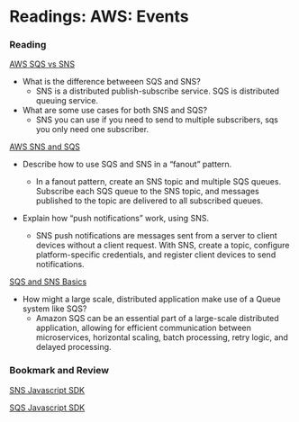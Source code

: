 # Readings: AWS: Events

### Reading

[AWS SQS vs SNS](https://medium.com/awesome-cloud/aws-difference-between-sqs-and-sns-61a397bf76c5)

- What is the difference betweeen SQS and SNS?
  - SNS is a distributed publish-subscribe service. SQS is distributed queuing service.
- What are some use cases for both SNS and SQS?
  - SNS you can use if you need to send to multiple subscribers, sqs you only need one subscriber.

[AWS SNS and SQS](https://www.youtube.com/watch?v=mXk0MNjlO7A)

- Describe how to use SQS and SNS in a “fanout” pattern.
  - In a fanout pattern, create an SNS topic and multiple SQS queues. Subscribe each SQS queue to the SNS topic, and messages published to the topic are delivered to all subscribed queues.

- Explain how “push notifications” work, using SNS.
  - SNS push notifications are messages sent from a server to client devices without a client request. With SNS, create a topic, configure platform-specific credentials, and register client devices to send notifications.

[SQS and SNS Basics](https://www.youtube.com/watch?v=UesxWuZMZqI)

- How might a large scale, distributed application make use of a Queue system like SQS?
  - Amazon SQS can be an essential part of a large-scale distributed application, allowing for efficient communication between microservices, horizontal scaling, batch processing, retry logic, and delayed processing.

### Bookmark and Review 

[SNS Javascript SDK](https://docs.aws.amazon.com/AWSJavaScriptSDK/latest/AWS/SNS.html)

[SQS Javascript SDK](https://docs.aws.amazon.com/AWSJavaScriptSDK/latest/AWS/SQS.html)